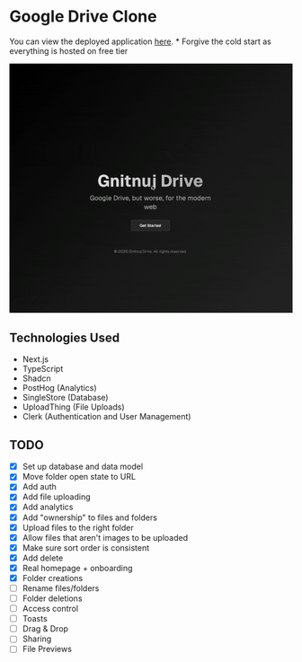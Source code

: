 # Google Drive Clone

You can view the deployed application [here](https://goog-drive-clone.netlify.app/). * Forgive the cold start as everything is hosted on free tier

![Drive Demo](./drive-demo.gif)

## Technologies Used
- Next.js
- TypeScript
- Shadcn
- PostHog (Analytics)
- SingleStore (Database)
- UploadThing (File Uploads)
- Clerk (Authentication and User Management)

## TODO

- [x] Set up database and data model
- [x] Move folder open state to URL
- [x] Add auth
- [x] Add file uploading
- [x] Add analytics
- [x] Add "ownership" to files and folders
- [x] Upload files to the right folder
- [x] Allow files that aren't images to be uploaded
- [x] Make sure sort order is consistent
- [x] Add delete
- [x] Real homepage + onboarding
- [x] Folder creations
- [ ] Rename files/folders
- [ ] Folder deletions
- [ ] Access control
- [ ] Toasts
- [ ] Drag & Drop
- [ ] Sharing
- [ ] File Previews
